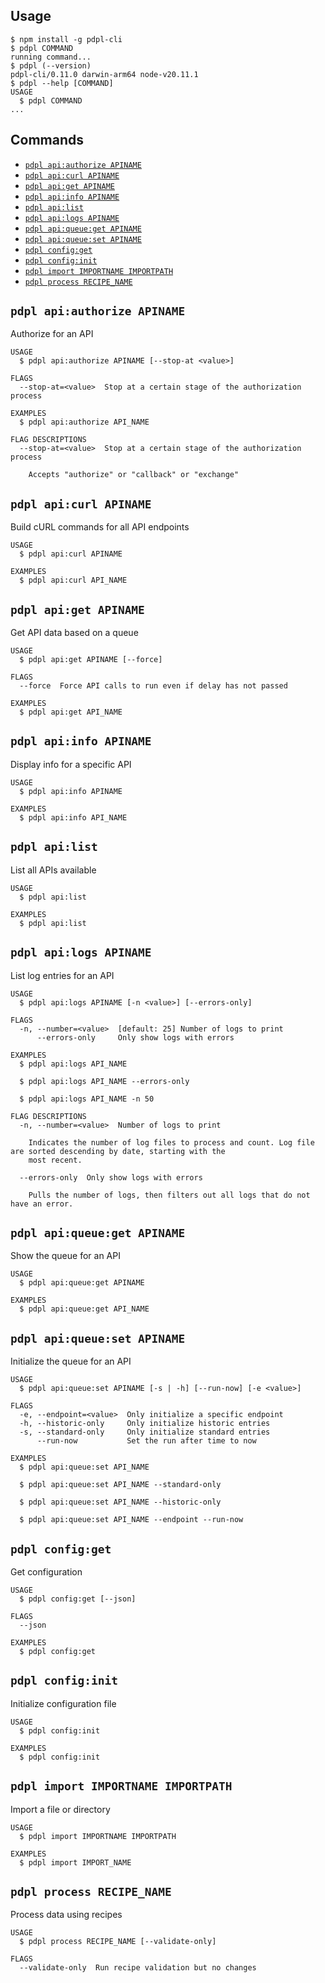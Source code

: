 
## Usage
<!-- usage -->
```sh-session
$ npm install -g pdpl-cli
$ pdpl COMMAND
running command...
$ pdpl (--version)
pdpl-cli/0.11.0 darwin-arm64 node-v20.11.1
$ pdpl --help [COMMAND]
USAGE
  $ pdpl COMMAND
...
```
<!-- usagestop -->

## Commands
<!-- commands -->
* [`pdpl api:authorize APINAME`](#pdpl-apiauthorize-apiname)
* [`pdpl api:curl APINAME`](#pdpl-apicurl-apiname)
* [`pdpl api:get APINAME`](#pdpl-apiget-apiname)
* [`pdpl api:info APINAME`](#pdpl-apiinfo-apiname)
* [`pdpl api:list`](#pdpl-apilist)
* [`pdpl api:logs APINAME`](#pdpl-apilogs-apiname)
* [`pdpl api:queue:get APINAME`](#pdpl-apiqueueget-apiname)
* [`pdpl api:queue:set APINAME`](#pdpl-apiqueueset-apiname)
* [`pdpl config:get`](#pdpl-configget)
* [`pdpl config:init`](#pdpl-configinit)
* [`pdpl import IMPORTNAME IMPORTPATH`](#pdpl-import-importname-importpath)
* [`pdpl process RECIPE_NAME`](#pdpl-process-recipe_name)

## `pdpl api:authorize APINAME`

Authorize for an API

```
USAGE
  $ pdpl api:authorize APINAME [--stop-at <value>]

FLAGS
  --stop-at=<value>  Stop at a certain stage of the authorization process

EXAMPLES
  $ pdpl api:authorize API_NAME

FLAG DESCRIPTIONS
  --stop-at=<value>  Stop at a certain stage of the authorization process

    Accepts "authorize" or "callback" or "exchange"
```

## `pdpl api:curl APINAME`

Build cURL commands for all API endpoints

```
USAGE
  $ pdpl api:curl APINAME

EXAMPLES
  $ pdpl api:curl API_NAME
```

## `pdpl api:get APINAME`

Get API data based on a queue

```
USAGE
  $ pdpl api:get APINAME [--force]

FLAGS
  --force  Force API calls to run even if delay has not passed

EXAMPLES
  $ pdpl api:get API_NAME
```

## `pdpl api:info APINAME`

Display info for a specific API

```
USAGE
  $ pdpl api:info APINAME

EXAMPLES
  $ pdpl api:info API_NAME
```

## `pdpl api:list`

List all APIs available

```
USAGE
  $ pdpl api:list

EXAMPLES
  $ pdpl api:list
```

## `pdpl api:logs APINAME`

List log entries for an API

```
USAGE
  $ pdpl api:logs APINAME [-n <value>] [--errors-only]

FLAGS
  -n, --number=<value>  [default: 25] Number of logs to print
      --errors-only     Only show logs with errors

EXAMPLES
  $ pdpl api:logs API_NAME

  $ pdpl api:logs API_NAME --errors-only

  $ pdpl api:logs API_NAME -n 50

FLAG DESCRIPTIONS
  -n, --number=<value>  Number of logs to print

    Indicates the number of log files to process and count. Log file are sorted descending by date, starting with the
    most recent.

  --errors-only  Only show logs with errors

    Pulls the number of logs, then filters out all logs that do not have an error.
```

## `pdpl api:queue:get APINAME`

Show the queue for an API

```
USAGE
  $ pdpl api:queue:get APINAME

EXAMPLES
  $ pdpl api:queue:get API_NAME
```

## `pdpl api:queue:set APINAME`

Initialize the queue for an API

```
USAGE
  $ pdpl api:queue:set APINAME [-s | -h] [--run-now] [-e <value>]

FLAGS
  -e, --endpoint=<value>  Only initialize a specific endpoint
  -h, --historic-only     Only initialize historic entries
  -s, --standard-only     Only initialize standard entries
      --run-now           Set the run after time to now

EXAMPLES
  $ pdpl api:queue:set API_NAME

  $ pdpl api:queue:set API_NAME --standard-only

  $ pdpl api:queue:set API_NAME --historic-only

  $ pdpl api:queue:set API_NAME --endpoint --run-now
```

## `pdpl config:get`

Get configuration

```
USAGE
  $ pdpl config:get [--json]

FLAGS
  --json

EXAMPLES
  $ pdpl config:get
```

## `pdpl config:init`

Initialize configuration file

```
USAGE
  $ pdpl config:init

EXAMPLES
  $ pdpl config:init
```

## `pdpl import IMPORTNAME IMPORTPATH`

Import a file or directory

```
USAGE
  $ pdpl import IMPORTNAME IMPORTPATH

EXAMPLES
  $ pdpl import IMPORT_NAME
```

## `pdpl process RECIPE_NAME`

Process data using recipes

```
USAGE
  $ pdpl process RECIPE_NAME [--validate-only]

FLAGS
  --validate-only  Run recipe validation but no changes
```
<!-- commandsstop -->

